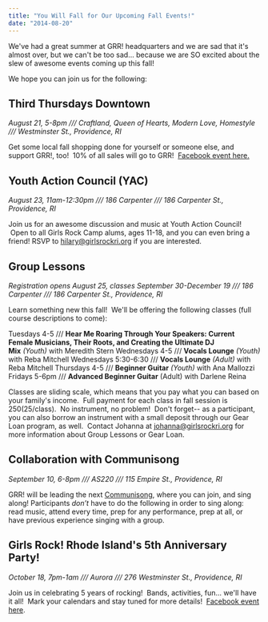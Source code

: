 ```yaml
---
title: "You Will Fall for Our Upcoming Fall Events!"
date: "2014-08-20"
---
```


We've had a great summer at GRR! headquarters and we are sad that it's almost over, but we can't be too sad... because we are SO excited about the slew of awesome events coming up this fall!

We hope you can join us for the following:

## Third Thursdays Downtown

_August 21, 5-8pm /// Craftland, Queen of Hearts, Modern Love, Homestyle /// Westminster St., Providence, RI_

Get some local fall shopping done for yourself or someone else, and support GRR!, too!  10% of all sales will go to GRR!  [Facebook event here.](https://www.facebook.com/events/759484440778996/)

## Youth Action Council (YAC)

_August 23, 11am-12:30pm /// 186 Carpenter /// 186 Carpenter St., Providence, RI_

Join us for an awesome discussion and music at Youth Action Council!  Open to all Girls Rock Camp alums, ages 11-18, and you can even bring a friend! RSVP to hilary@girlsrockri.org if you are interested.

## Group Lessons

_Registration opens August 25, classes September 30-December 19 /// 186 Carpenter /// 186 Carpenter St., Providence, RI_

Learn something new this fall!  We'll be offering the following classes (full course descriptions to come):

Tuesdays 4-5 /// **Hear Me Roaring Through Your Speakers: Current Female Musicians, Their Roots, and Creating the Ultimate DJ Mix** _(Youth)_ with Meredith Stern Wednesdays 4-5 /// **Vocals Lounge** _(Youth)_ with Reba Mitchell Wednesdays 5:30-6:30 /// **Vocals Lounge** _(Adult)_ with Reba Mitchell Thursdays 4-5 /// **Beginner Guitar** _(Youth)_ with Ana Mallozzi Fridays 5-6pm /// **Advanced Beginner Guitar** (Adult) with Darlene Reina

Classes are sliding scale, which means that you pay what you can based on your family's income.  Full payment for each class in fall session is $250 ($25/class).  No instrument, no problem!  Don't forget-- as a participant, you can also borrow an instrument with a small deposit through our Gear Loan program, as well.  Contact Johanna at johanna@girlsrockri.org for more information about Group Lessons or Gear Loan.

## Collaboration with Communisong

_September 10, 6-8pm /// AS220 /// 115 Empire St., Providence, RI_

GRR! will be leading the next [Communisong](http://www.communisong.net/), where you can join, and sing along! Participants _don’t_ have to do the following in order to sing along: read music, attend every time, prep for any performance, prep at all, or have previous experience singing with a group.

## Girls Rock! Rhode Island's 5th Anniversary Party!

_October 18, 7pm-1am /// Aurora /// 276 Westminster St., Providence, RI_

Join us in celebrating 5 years of rocking!  Bands, activities, fun... we'll have it all!  Mark your calendars and stay tuned for more details!  [Facebook event here](https://www.facebook.com/events/677798078980861/).
